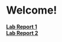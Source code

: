 # Welcome! </br>

[**Lab Report 1**](https://lindseyrapp.github.io/cse15l-lab-reports/LabReport1) </br>
[**Lab Report 2**](https://lindseyrapp.github.io/cse15l-lab-reports/LabReport2) </br>

